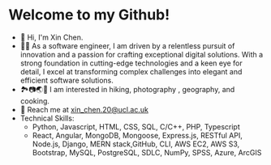 # Welcome to my Github!

- 👋 Hi, I'm Xin Chen.
- 👨‍💻 As a software engineer, I am driven by a relentless pursuit of innovation and a passion for crafting exceptional digital solutions. With a strong foundation in cutting-edge technologies and a keen eye for detail, I excel at transforming complex challenges into elegant and efficient software solutions.
- 🏞📷🌏🥘 I am interested in hiking, photography , geography, and cooking.
- 📩 Reach me at xin_chen.20@ucl.ac.uk
- Technical Skills:
  - Python, Javascript, HTML, CSS, SQL, C/C++, PHP, Typescript
  - React, Angular, MongoDB, Mongoose, Express.js, RESTful API, Node.js, Django, MERN stack,GitHub, CLI, AWS EC2, AWS S3, Bootstrap, MySQL, PostgreSQL, SDLC, NumPy, SPSS, Azure, ArcGIS
